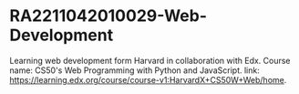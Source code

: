 # RA2211042010029-Web-Development
Learning web development form Harvard in collaboration with Edx.
Course name: CS50's Web Programming with Python and JavaScript.
link: https://learning.edx.org/course/course-v1:HarvardX+CS50W+Web/home.
